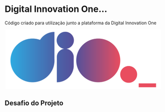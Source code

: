 # Digital Innovation One...

Código criado para utilização junto a plataforma da Digital Innovation One

<p align="center"><img src="./logo.png" width="500"></p>

## Desafio do Projeto

